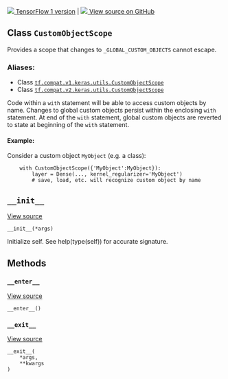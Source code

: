 [ ![](https://tensorflow.google.cn/images/tf_logo_32px.png) TensorFlow 1
version](/versions/r1.15/api_docs/python/tf/keras/utils/CustomObjectScope) |
[ ![](https://tensorflow.google.cn/images/GitHub-Mark-32px.png) View source on
GitHub
](https://github.com/tensorflow/tensorflow/blob/r2.0/tensorflow/python/keras/utils/generic_utils.py#L41-L73)  
  
  
## Class `CustomObjectScope`

Provides a scope that changes to `_GLOBAL_CUSTOM_OBJECTS` cannot escape.

### Aliases:

  * Class [`tf.compat.v1.keras.utils.CustomObjectScope`](/api_docs/python/tf/keras/utils/CustomObjectScope)
  * Class [`tf.compat.v2.keras.utils.CustomObjectScope`](/api_docs/python/tf/keras/utils/CustomObjectScope)

Code within a `with` statement will be able to access custom objects by name.
Changes to global custom objects persist within the enclosing `with`
statement. At end of the `with` statement, global custom objects are reverted
to state at beginning of the `with` statement.

#### Example:

Consider a custom object `MyObject` (e.g. a class):

    
    
        with CustomObjectScope({'MyObject':MyObject}):
            layer = Dense(..., kernel_regularizer='MyObject')
            # save, load, etc. will recognize custom object by name
    

## `__init__`

[View
source](https://github.com/tensorflow/tensorflow/blob/r2.0/tensorflow/python/keras/utils/generic_utils.py#L61-L63)

    
    
    __init__(*args)
    

Initialize self. See help(type(self)) for accurate signature.

## Methods

### `__enter__`

[View
source](https://github.com/tensorflow/tensorflow/blob/r2.0/tensorflow/python/keras/utils/generic_utils.py#L65-L69)

    
    
    __enter__()
    

### `__exit__`

[View
source](https://github.com/tensorflow/tensorflow/blob/r2.0/tensorflow/python/keras/utils/generic_utils.py#L71-L73)

    
    
    __exit__(
        *args,
        **kwargs
    )
    

